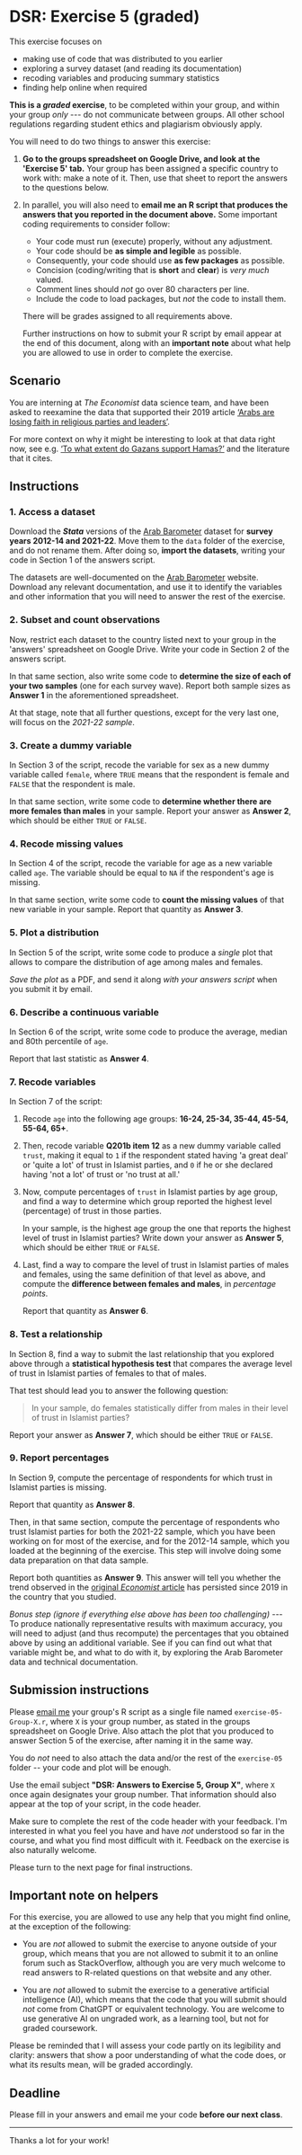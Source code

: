 # DSR: Exercise 5 (graded)

This exercise focuses on

- making use of code that was distributed to you earlier
- exploring a survey dataset (and reading its documentation)
- recoding variables and producing summary statistics
- finding help online when required

__This is a _graded_ exercise__, to be completed within your group, and within your group _only_ --- do not communicate between groups. All other school regulations regarding student ethics and plagiarism obviously apply.

You will need to do two things to answer this exercise:

1. __Go to the groups spreadsheet on Google Drive, and look at the 'Exercise 5' tab.__ Your group has been assigned a specific country to work with: make a note of it. Then, use that sheet to report the answers to the questions below.

2. In parallel, you will also need to __email me an R script that produces the answers that you reported in the document above.__ Some important coding requirements to consider follow:

    - Your code must run (execute) properly, without any adjustment.
    - Your code should be __as simple and legible__ as possible.
    - Consequently, your code should use __as few packages__ as possible.
    - Concision (coding/writing that is __short__ and __clear__) is _very much_ valued.
    - Comment lines should _not_ go over 80 characters per line.
    - Include the code to load packages, but _not_ the code to install them.

    There will be grades assigned to all requirements above.

    Further instructions on how to submit your R script by email appear at the end of this document, along with an __important note__ about what help you are allowed to use in order to complete the exercise.

## Scenario

You are interning at _The Economist_ data science team, and have been asked to reexamine the data that supported their 2019 article [‘Arabs are losing faith in religious parties and leaders’][economist].

[economist]: https://www.economist.com/graphic-detail/2019/12/05/arabs-are-losing-faith-in-religious-parties-and-leaders

For more context on why it might be interesting to look at that data right now, see e.g. [‘To what extent do Gazans support Hamas?’][afonso23] and the literature that it cites.

[afonso23]: https://alexandreafonso.substack.com/p/5-to-what-extent-do-gazans-support

## Instructions

### 1. Access a dataset

Download the ___Stata___ versions of the [Arab Barometer][ab] dataset for __survey years 2012-14 and 2021-22__. Move them to the `data` folder of the exercise, and do not rename them. After doing so, __import the datasets__, writing your code in Section 1 of the answers script.

[ab]: https://www.arabbarometer.org/

The datasets are well-documented on the [Arab Barometer][ab] website. Download any relevant documentation, and use it to identify the variables and other information that you will need to answer the rest of the exercise.

### 2. Subset and count observations

Now, restrict each dataset to the country listed next to your group in the 'answers' spreadsheet on Google Drive. Write your code in Section 2 of the answers script.

In that same section, also write some code to __determine the size of each of your two samples__ (one for each survey wave). Report both sample sizes as __Answer 1__ in the aforementioned spreadsheet.

At that stage, note that all further questions, except for the very last one, will focus on the _2021-22 sample_.

### 3. Create a dummy variable

In Section 3 of the script, recode the variable for sex as a new dummy variable called `female`, where `TRUE` means that the respondent is female and `FALSE` that the respondent is male.

In that same section, write some code to __determine whether there are more females than males__ in your sample. Report your answer as __Answer 2__, which should be either `TRUE` or `FALSE`.

### 4. Recode missing values

In Section 4 of the script, recode the variable for age as a new variable called `age`. The variable should be equal to `NA` if the respondent's age is missing.

In that same section, write some code to __count the missing values__ of that new variable in your sample. Report that quantity as __Answer 3__.

### 5. Plot a distribution

In Section 5 of the script, write some code to produce a _single_ plot that allows to compare the distribution of age among males and females.

_Save the plot_ as a PDF, and send it along _with your answers script_ when you submit it by email.

### 6. Describe a continuous variable

In Section 6 of the script, write some code to produce the average, median and 80th percentile of `age`.

Report that last statistic as __Answer 4__.

### 7. Recode variables

In Section 7 of the script:

1. Recode `age` into the following age groups: __16-24, 25-34, 35-44, 45-54, 55-64, 65+__.

2. Then, recode variable __Q201b item 12__ as a new dummy variable called `trust`, making it equal to `1` if the respondent stated having 'a great deal' or 'quite a lot' of trust in Islamist parties, and `0` if he or she declared having 'not a lot' of trust or 'no trust at all.'

3. Now, compute percentages of `trust` in Islamist parties by age group, and find a way to determine which group reported the highest level (percentage) of trust in those parties.

    In your sample, is the highest age group the one that reports the highest level of trust in Islamist parties? Write down your answer as __Answer 5__, which should be either `TRUE` or `FALSE`.

4. Last, find a way to compare the level of trust in Islamist parties of males and females, using the same definition of that level as above, and compute the __difference between females and males__, in _percentage points_.

    Report that quantity as __Answer 6__.

### 8. Test a relationship

In Section 8, find a way to submit the last relationship that you explored above through a __statistical hypothesis test__ that compares the average level of trust in Islamist parties of females to that of males.

That test should lead you to answer the following question:

> In your sample, do females statistically differ from males in their level of trust in Islamist parties?

Report your answer as __Answer 7__, which should be either `TRUE` or `FALSE`.

### 9. Report percentages

In Section 9, compute the percentage of respondents for which trust in Islamist parties is missing.

Report that quantity as __Answer 8__.

Then, in that same section, compute the percentage of respondents who trust Islamist parties for both the 2021-22 sample, which you have been working on for most of the exercise, and for the 2012-14 sample, which you loaded at the beginning of the exercise. This step will involve doing some data preparation on that data sample.

Report both quantities as __Answer 9__. This answer will tell you whether the trend observed in the [original _Economist_ article][economist] has persisted since 2019 in the country that you studied.

_Bonus step (ignore if everything else above has been too challenging)_ --- To produce nationally representative results with maximum accuracy, you will need to adjust (and thus recompute) the percentages that you obtained above by using an additional variable. See if you can find out what that variable might be, and what to do with it, by exploring the Arab Barometer data and technical documentation.

## Submission instructions

Please [email me](mailto:francois.briatte@sciencespo.fr) your group's R script as a single file named `exercise-05-Group-X.r`, where `X` is your group number, as stated in the groups spreadsheet on Google Drive. Also attach the plot that you produced to answer Section 5 of the exercise, after naming it in the same way.

You do _not_ need to also attach the data and/or the rest of the `exercise-05` folder -- your code and plot will be enough.

Use the email subject __"DSR: Answers to Exercise 5, Group X"__, where `X` once again designates your group number. That information should also appear at the top of your script, in the code header.

Make sure to complete the rest of the code header with your feedback. I'm interested in what you feel you have and have _not_ understood so far in the course, and what you find most difficult with it. Feedback on the exercise is also naturally welcome.

Please turn to the next page for final instructions.

## Important note on helpers

For this exercise, you are allowed to use any help that you might find online, at the exception of the following:

- You are _not_ allowed to submit the exercise to anyone outside of your group, which means that you are not allowed to submit it to an online forum such as StackOverflow, although you are very much welcome to read answers to R-related questions on that website and any other.

- You are _not_ allowed to submit the exercise to a generative artificial intelligence (AI), which means that the code that you will submit should _not_ come from ChatGPT or equivalent technology. You are welcome to use generative AI on ungraded work, as a learning tool, but not for graded coursework.

Please be reminded that I will assess your code partly on its legibility and clarity: answers that show a poor understanding of what the code does, or what its results mean, will be graded accordingly.

## Deadline

Please fill in your answers and email me your code __before our next class__.

---

Thanks a lot for your work!
